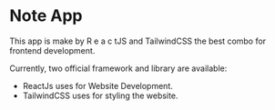 # Note App

This app is make by R e a c tJS and TailwindCSS the best combo for frontend development.

Currently, two official framework and library are available:

- ReactJs uses for Website Development.
- TailwindCSS uses for styling the website.
